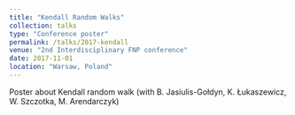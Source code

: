 ```yaml
---
title: "Kendall Random Walks"
collection: talks
type: "Conference poster"
permalink: /talks/2017-kendall
venue: "2nd Interdisciplinary FNP conference"
date: 2017-11-01
location: "Warsaw, Poland"
---
```


Poster about Kendall random walk (with B. Jasiulis-Gołdyn, K. Łukaszewicz, W. Szczotka, M. Arendarczyk)

